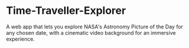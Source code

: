 # Time-Traveller-Explorer
A web app that lets you explore NASA's Astronomy Picture of the Day for any chosen date, with a cinematic video background for an immersive experience.
